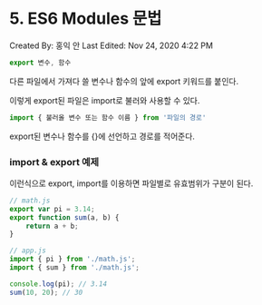 # 5. ES6 Modules 문법

Created By: 홍익 안
Last Edited: Nov 24, 2020 4:22 PM

```jsx
export 변수, 함수
```

다른 파일에서 가져다 쓸 변수나 함수의 앞에 export 키워드를 붙인다.

이렇게 export된 파일은 import로 불러와 사용할 수 있다.

```jsx
import { 불러올 변수 또는 함수 이름 } from '파일의 경로'
```

export된 변수나 함수를 {}에 선언하고 경로를 적어준다.

### import & export 예제

이런식으로 export, import를 이용하면 파일별로 유효범위가 구분이 된다.

```jsx
// math.js
export var pi = 3.14;
export function sum(a, b) {
	return a + b;
}
```

```jsx
// app.js
import { pi } from './math.js';
import { sum } from './math.js';

console.log(pi); // 3.14
sum(10, 20); // 30
```
